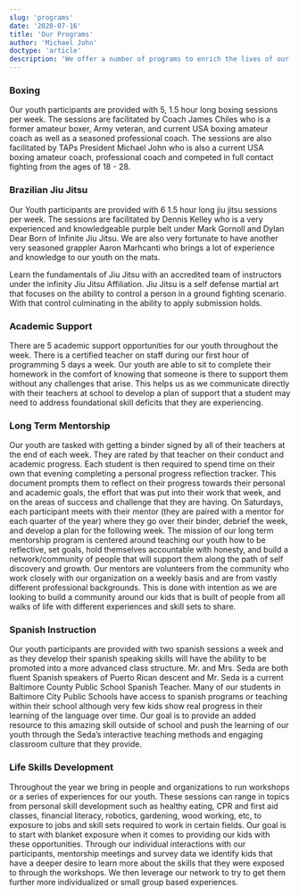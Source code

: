 ```yaml
---
slug: 'programs'
date: '2020-07-16'
title: 'Our Programs'
author: 'Michael John'
doctype: 'article'
description: 'We offer a number of programs to enrich the lives of our students'
---
```


### Boxing
Our youth participants are provided with 5, 1.5 hour long boxing sessions per week. The sessions are facilitated by Coach James Chiles who is a former amateur boxer, Army veteran, and current USA boxing amateur coach as well as a seasoned professional coach. The sessions are also facilitated by TAPs President Michael John who is also a current USA boxing amateur coach, professional coach and competed in full contact fighting from the ages of 18 - 28. 

### Brazilian Jiu Jitsu 
Our Youth participants are provided with 6 1.5 hour long jiu jitsu sessions per week. The sessions are facilitated by Dennis Kelley who is a very experienced and knowledgeable purple belt under Mark Gornoll and Dylan Dear Born of Infinite Jiu Jitsu. We are also very fortunate to have another very seasoned grappler Aaron Marhcanti who brings a lot of experience and knowledge to our youth on the mats. 

Learn the fundamentals of Jiu Jitsu with an accredited team of instructors under the infinity Jiu Jitsu Affiliation. Jiu Jitsu is a self defense martial art that focuses on the ability to control a person in a ground fighting scenario. With that control culminating in the ability to apply submission holds. 

### Academic Support
There are 5 academic support opportunities for our youth throughout the week. There is a certified teacher on staff during our first hour of programming 5 days a week. Our youth are able to sit to complete their homework in the comfort of knowing that someone is there to support them without any challenges that arise. This helps us as we communicate directly with their teachers at school to develop a plan of support that a student may need to address foundational skill deficits that they are experiencing. 

### Long Term Mentorship 
Our youth are tasked with getting  a binder signed by all of their teachers at the end of each week. They are rated by that teacher on their conduct and academic progress. Each student is then required to spend time on their own that evening completing a personal progress reflection tracker. This document prompts them to reflect on their progress towards their personal and academic goals, the effort that was put into their work that week, and on the areas of success and challenge that they are having. On Saturdays, each participant meets with their mentor (they are paired with a mentor for each quarter of the year) where they go over their binder, debrief the week, and develop a plan for the following week. 
The mission of our long term mentorship program is centered around teaching our youth how to be reflective, set goals, hold themselves accountable with honesty, and build a network/community of people that will support them along the path of self discovery and growth. Our mentors are volunteers from the community who work closely with our organization on a weekly basis and are from vastly  different professional backgrounds. This is done with intention as we are looking to build a community around our kids that is built of people from all walks of life with different experiences and skill sets to share. 

### Spanish Instruction
Our youth participants are provided with two spanish sessions a week and as they develop their spanish speaking skills will have the ability to be promoted into a more advanced class structure. Mr. and Mrs. Seda are both fluent Spanish speakers of Puerto Rican descent and Mr. Seda is a current Baltimore County Public School Spanish Teacher. Many of our students in Baltimore City Public Schools have access to spanish programs or teaching within their school although very few kids show real progress in their learning of the language over time. Our goal is to provide an added resource to this amazing skill outside of school and push the learning of our youth through the Seda’s interactive teaching methods and engaging classroom culture that they provide. 

### Life Skills Development
Throughout the year we bring in people and organizations to run workshops or a series of experiences for our youth. These sessions can range in topics from personal skill development such as healthy eating, CPR and first aid classes, financial literacy, robotics,  gardening, wood working, etc, to exposure to jobs and skill sets required to work in certain fields. 
Our goal is to start with blanket exposure when it comes to providing our kids with these opportunities. Through our individual interactions with our participants,  mentorship meetings and survey data we identify  kids that have a deeper desire to learn more about the skills that they were exposed to through the workshops. We then leverage our network to try to get them further more individualized or small group based experiences. 
